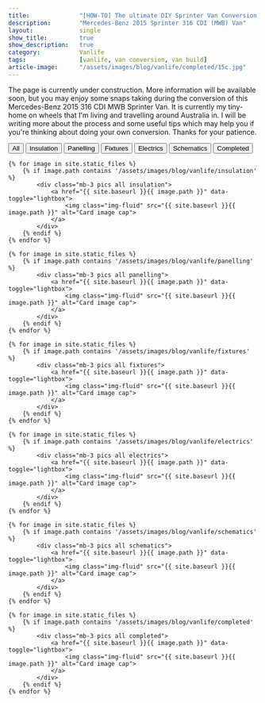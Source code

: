 ```yaml
---
title:				"[HOW-TO] The ultimate DIY Sprinter Van Conversion for Off-Grid Tiny House Living | Vanlife Australia"
description:		"Mercedes-Benz 2015 Sprinter 316 CDI (MWB) Van"
layout:				single
show_title:			true
show_description:	true
category:			Vanlife
tags:				[vanlife, van conversion, van build]
article-image:		"/assets/images/blog/vanlife/completed/15c.jpg"
---
```


The page is currently under construction. More information will be available soon, but you may enjoy some snaps taking during the conversion of this Mercedes-Benz 2015 316 CDI MWB Sprinter Van. It is currently my tiny-home on wheels that I'm living and travelling around Australia in. I will be writing more about the process and some useful tips which may help you if you're thinking about doing your own conversion. Thanks for your patience.

<div class="mt-5 mb-4">
	<button type="button" class="btn btn-light mb-1 filter" data-rel="all">All</button>
	<button type="button" class="btn btn-light mb-1 filter" data-rel="insulation">Insulation</button>
	<button type="button" class="btn btn-light mb-1 filter" data-rel="panelling">Panelling</button>
	<button type="button" class="btn btn-light mb-1 filter" data-rel="fixtures">Fixtures</button>
	<button type="button" class="btn btn-light mb-1 filter" data-rel="electrics">Electrics</button>
	<button type="button" class="btn btn-light mb-1 filter" data-rel="schematics">Schematics</button>
	<button type="button" class="btn btn-light mb-1 filter" data-rel="completed">Completed</button>
</div>

<div class="gallery mb-5" id="gallery">
	
	{% for image in site.static_files %}
	    {% if image.path contains '/assets/images/blog/vanlife/insulation' %}
			<div class="mb-3 pics all insulation">
				<a href="{{ site.baseurl }}{{ image.path }}" data-toggle="lightbox">
					<img class="img-fluid" src="{{ site.baseurl }}{{ image.path }}" alt="Card image cap">
				</a>
			</div>
	    {% endif %}
	{% endfor %}
	
	{% for image in site.static_files %}
	    {% if image.path contains '/assets/images/blog/vanlife/panelling' %}
			<div class="mb-3 pics all panelling">
				<a href="{{ site.baseurl }}{{ image.path }}" data-toggle="lightbox">
					<img class="img-fluid" src="{{ site.baseurl }}{{ image.path }}" alt="Card image cap">
				</a>
			</div>
	    {% endif %}
	{% endfor %}
	
	{% for image in site.static_files %}
	    {% if image.path contains '/assets/images/blog/vanlife/fixtures' %}
			<div class="mb-3 pics all fixtures">
				<a href="{{ site.baseurl }}{{ image.path }}" data-toggle="lightbox">
					<img class="img-fluid" src="{{ site.baseurl }}{{ image.path }}" alt="Card image cap">
				</a>
			</div>
	    {% endif %}
	{% endfor %}
	
	{% for image in site.static_files %}
	    {% if image.path contains '/assets/images/blog/vanlife/electrics' %}
			<div class="mb-3 pics all electrics">
				<a href="{{ site.baseurl }}{{ image.path }}" data-toggle="lightbox">
					<img class="img-fluid" src="{{ site.baseurl }}{{ image.path }}" alt="Card image cap">
				</a>
			</div>
	    {% endif %}
	{% endfor %}
	
	{% for image in site.static_files %}
	    {% if image.path contains '/assets/images/blog/vanlife/schematics' %}
			<div class="mb-3 pics all schematics">
				<a href="{{ site.baseurl }}{{ image.path }}" data-toggle="lightbox">
					<img class="img-fluid" src="{{ site.baseurl }}{{ image.path }}" alt="Card image cap">
				</a>
			</div>
	    {% endif %}
	{% endfor %}
	
	{% for image in site.static_files %}
	    {% if image.path contains '/assets/images/blog/vanlife/completed' %}
			<div class="mb-3 pics all completed">
				<a href="{{ site.baseurl }}{{ image.path }}" data-toggle="lightbox">
					<img class="img-fluid" src="{{ site.baseurl }}{{ image.path }}" alt="Card image cap">
				</a>
			</div>
	    {% endif %}
	{% endfor %}

</div>

<script>
	
	$(function() {
		var selectedClass = "";
		$(".filter").click(function(){
			selectedClass = $(this).attr("data-rel");
			$("#gallery").fadeTo(100, 0.1);
			$("#gallery div").not("."+selectedClass).fadeOut().removeClass('animation');
				setTimeout(function() {
					$("."+selectedClass).fadeIn().addClass('animation');
					$("#gallery").fadeTo(300, 1);
				}, 300);
		});
	});
	
	$(document).on('click', '[data-toggle="lightbox"]', function(event) {
	    event.preventDefault();
	    $(this).ekkoLightbox();
	});
	
</script>
